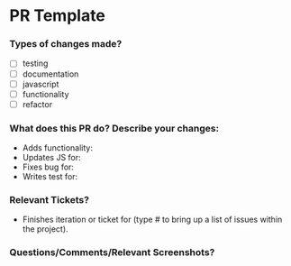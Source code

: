 # PR Template

### Types of changes made?

- [ ]  testing
- [ ]  documentation
- [ ]  javascript
- [ ]  functionality
- [ ]  refactor

### What does this PR do? Describe your changes:

- Adds functionality:
- Updates JS for:
- Fixes bug for:
- Writes test for:

### Relevant Tickets?

- Finishes iteration or ticket for (type # to bring up a list of issues within the project).

### Questions/Comments/Relevant Screenshots?
